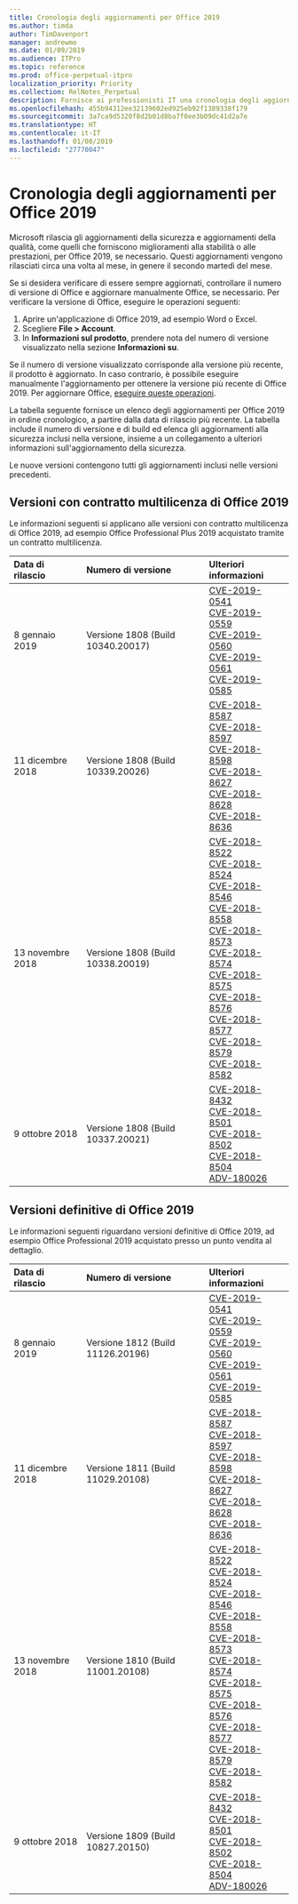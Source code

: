 ```yaml
---
title: Cronologia degli aggiornamenti per Office 2019
ms.author: timda
author: TimDavenport
manager: andrewmo
ms.date: 01/09/2019
ms.audience: ITPro
ms.topic: reference
ms.prod: office-perpetual-itpro
localization_priority: Priority
ms.collection: RelNotes_Perpetual
description: Fornisce ai professionisti IT una cronologia degli aggiornamenti per le versioni con licenza perpetua di Office 2019 che utilizzano A portata di clic.
ms.openlocfilehash: 455b94312ee32139602ed925eb92f1389338f179
ms.sourcegitcommit: 3a7ca9d5320f8d2b01d8ba7f0ee3b09dc41d2a7e
ms.translationtype: HT
ms.contentlocale: it-IT
ms.lasthandoff: 01/08/2019
ms.locfileid: "27770047"
---
```

# <a name="update-history-for-office-2019"></a>Cronologia degli aggiornamenti per Office 2019

Microsoft rilascia gli aggiornamenti della sicurezza e aggiornamenti della qualità, come quelli che forniscono miglioramenti alla stabilità o alle prestazioni, per Office 2019, se necessario. Questi aggiornamenti vengono rilasciati circa una volta al mese, in genere il secondo martedì del mese.

Se si desidera verificare di essere sempre aggiornati, controllare il numero di versione di Office e aggiornare manualmente Office, se necessario. Per verificare la versione di Office, eseguire le operazioni seguenti:

  1.    Aprire un'applicazione di Office 2019, ad esempio Word o Excel.
  2.    Scegliere **File > Account**.
  3.    In **Informazioni sul prodotto**, prendere nota del numero di versione visualizzato nella sezione **Informazioni su**.

Se il numero di versione visualizzato corrisponde alla versione più recente, il prodotto è aggiornato. In caso contrario, è possibile eseguire manualmente l'aggiornamento per ottenere la versione più recente di Office 2019. Per aggiornare Office, [eseguire queste operazioni](https://support.office.com/article/2ab296f3-7f03-43a2-8e50-46de917611c5).


La tabella seguente fornisce un elenco degli aggiornamenti per Office 2019 in ordine cronologico, a partire dalla data di rilascio più recente. La tabella include il numero di versione e di build ed elenca gli aggiornamenti alla sicurezza inclusi nella versione, insieme a un collegamento a ulteriori informazioni sull'aggiornamento della sicurezza.

Le nuove versioni contengono tutti gli aggiornamenti inclusi nelle versioni precedenti.

## <a name="volume-licensed-versions-of-office-2019"></a>Versioni con contratto multilicenza di Office 2019
Le informazioni seguenti si applicano alle versioni con contratto multilicenza di Office 2019, ad esempio Office Professional Plus 2019 acquistato tramite un contratto multilicenza.

  
|**Data di rilascio**|**Numero di versione**|**Ulteriori informazioni**|
|:-----|:-----|:-----|
|8 gennaio 2019   |Versione 1808 (Build 10340.20017)  |[CVE-2019-0541](https://portal.msrc.microsoft.com/it-IT/security-guidance/advisory/CVE-2019-0541) <br/> [CVE-2019-0559](https://portal.msrc.microsoft.com/it-IT/security-guidance/advisory/CVE-2019-0559) <br/> [CVE-2019-0560](https://portal.msrc.microsoft.com/it-IT/security-guidance/advisory/CVE-2019-0560) <br/> [CVE-2019-0561](https://portal.msrc.microsoft.com/it-IT/security-guidance/advisory/CVE-2019-0561) <br/> [CVE-2019-0585](https://portal.msrc.microsoft.com/it-IT/security-guidance/advisory/CVE-2019-0585) <br/> |
|11 dicembre 2018   |Versione 1808 (Build 10339.20026)  |[CVE-2018-8587](https://portal.msrc.microsoft.com/it-IT/security-guidance/advisory/CVE-2018-8587) <br/> [CVE-2018-8597](https://portal.msrc.microsoft.com/it-IT/security-guidance/advisory/CVE-2018-8597) <br/> [CVE-2018-8598](https://portal.msrc.microsoft.com/it-IT/security-guidance/advisory/CVE-2018-8598) <br/> [CVE-2018-8627](https://portal.msrc.microsoft.com/it-IT/security-guidance/advisory/CVE-2018-8627) <br/> [CVE-2018-8628](https://portal.msrc.microsoft.com/it-IT/security-guidance/advisory/CVE-2018-8628) <br/> [CVE-2018-8636](https://portal.msrc.microsoft.com/it-IT/security-guidance/advisory/CVE-2018-8636) <br/>|
|13 novembre 2018   |Versione 1808 (Build 10338.20019)  |[CVE-2018-8522](https://portal.msrc.microsoft.com/it-IT/security-guidance/advisory/CVE-2018-8522) <br/> [CVE-2018-8524](https://portal.msrc.microsoft.com/it-IT/security-guidance/advisory/CVE-2018-8524) <br/> [CVE-2018-8546](https://portal.msrc.microsoft.com/it-IT/security-guidance/advisory/CVE-2018-8546) <br/> [CVE-2018-8558](https://portal.msrc.microsoft.com/it-IT/security-guidance/advisory/CVE-2018-8558) <br/> [CVE-2018-8573](https://portal.msrc.microsoft.com/it-IT/security-guidance/advisory/CVE-2018-8573) <br/> [CVE-2018-8574](https://portal.msrc.microsoft.com/it-IT/security-guidance/advisory/CVE-2018-8574) <br/> [CVE-2018-8575](https://portal.msrc.microsoft.com/it-IT/security-guidance/advisory/CVE-2018-8575) <br/> [CVE-2018-8576](https://portal.msrc.microsoft.com/it-IT/security-guidance/advisory/CVE-2018-8576) <br/> [CVE-2018-8577](https://portal.msrc.microsoft.com/it-IT/security-guidance/advisory/CVE-2018-8577) <br/> [CVE-2018-8579](https://portal.msrc.microsoft.com/it-IT/security-guidance/advisory/CVE-2018-8579) <br/> [CVE-2018-8582](https://portal.msrc.microsoft.com/it-IT/security-guidance/advisory/CVE-2018-8582) <br/>|
|9 ottobre 2018   |Versione 1808 (Build 10337.20021)  |[CVE-2018-8432](https://portal.msrc.microsoft.com/it-IT/security-guidance/advisory/CVE-2018-8432) <br/> [CVE-2018-8501](https://portal.msrc.microsoft.com/it-IT/security-guidance/advisory/CVE-2018-8501) <br/> [CVE-2018-8502](https://portal.msrc.microsoft.com/it-IT/security-guidance/advisory/CVE-2018-8502) <br/> [CVE-2018-8504](https://portal.msrc.microsoft.com/it-IT/security-guidance/advisory/CVE-2018-8504) <br/> [ADV-180026](https://portal.msrc.microsoft.com/it-IT/security-guidance/advisory/ADV180026) <br/>|

## <a name="retail-versions-of-office-2019"></a>Versioni definitive di Office 2019
Le informazioni seguenti riguardano versioni definitive di Office 2019, ad esempio Office Professional 2019 acquistato presso un punto vendita al dettaglio.

|**Data di rilascio**|**Numero di versione**|**Ulteriori informazioni**|
|:-----|:-----|:-----|
|8 gennaio 2019   |Versione 1812 (Build 11126.20196)  |[CVE-2019-0541](https://portal.msrc.microsoft.com/it-IT/security-guidance/advisory/CVE-2019-0541) <br/> [CVE-2019-0559](https://portal.msrc.microsoft.com/it-IT/security-guidance/advisory/CVE-2019-0559) <br/> [CVE-2019-0560](https://portal.msrc.microsoft.com/it-IT/security-guidance/advisory/CVE-2019-0560) <br/> [CVE-2019-0561](https://portal.msrc.microsoft.com/it-IT/security-guidance/advisory/CVE-2019-0561) <br/> [CVE-2019-0585](https://portal.msrc.microsoft.com/it-IT/security-guidance/advisory/CVE-2019-0585) <br/> |
|11 dicembre 2018   |Versione 1811 (Build 11029.20108)  |[CVE-2018-8587](https://portal.msrc.microsoft.com/it-IT/security-guidance/advisory/CVE-2018-8587) <br/> [CVE-2018-8597](https://portal.msrc.microsoft.com/it-IT/security-guidance/advisory/CVE-2018-8597) <br/> [CVE-2018-8598](https://portal.msrc.microsoft.com/it-IT/security-guidance/advisory/CVE-2018-8598) <br/> [CVE-2018-8627](https://portal.msrc.microsoft.com/it-IT/security-guidance/advisory/CVE-2018-8627) <br/> [CVE-2018-8628](https://portal.msrc.microsoft.com/it-IT/security-guidance/advisory/CVE-2018-8628) <br/> [CVE-2018-8636](https://portal.msrc.microsoft.com/it-IT/security-guidance/advisory/CVE-2018-8636) <br/>|
|13 novembre 2018   |Versione 1810 (Build 11001.20108)  |[CVE-2018-8522](https://portal.msrc.microsoft.com/it-IT/security-guidance/advisory/CVE-2018-8522) <br/> [CVE-2018-8524](https://portal.msrc.microsoft.com/it-IT/security-guidance/advisory/CVE-2018-8524) <br/> [CVE-2018-8546](https://portal.msrc.microsoft.com/it-IT/security-guidance/advisory/CVE-2018-8546) <br/> [CVE-2018-8558](https://portal.msrc.microsoft.com/it-IT/security-guidance/advisory/CVE-2018-8558) <br/> [CVE-2018-8573](https://portal.msrc.microsoft.com/it-IT/security-guidance/advisory/CVE-2018-8573) <br/> [CVE-2018-8574](https://portal.msrc.microsoft.com/it-IT/security-guidance/advisory/CVE-2018-8574) <br/> [CVE-2018-8575](https://portal.msrc.microsoft.com/it-IT/security-guidance/advisory/CVE-2018-8575) <br/> [CVE-2018-8576](https://portal.msrc.microsoft.com/it-IT/security-guidance/advisory/CVE-2018-8576) <br/> [CVE-2018-8577](https://portal.msrc.microsoft.com/it-IT/security-guidance/advisory/CVE-2018-8577) <br/> [CVE-2018-8579](https://portal.msrc.microsoft.com/it-IT/security-guidance/advisory/CVE-2018-8579) <br/> [CVE-2018-8582](https://portal.msrc.microsoft.com/it-IT/security-guidance/advisory/CVE-2018-8582) <br/>|
|9 ottobre 2018   |Versione 1809 (Build 10827.20150)  |[CVE-2018-8432](https://portal.msrc.microsoft.com/it-IT/security-guidance/advisory/CVE-2018-8432) <br/> [CVE-2018-8501](https://portal.msrc.microsoft.com/it-IT/security-guidance/advisory/CVE-2018-8501) <br/> [CVE-2018-8502](https://portal.msrc.microsoft.com/it-IT/security-guidance/advisory/CVE-2018-8502) <br/> [CVE-2018-8504](https://portal.msrc.microsoft.com/it-IT/security-guidance/advisory/CVE-2018-8504) <br/> [ADV-180026](https://portal.msrc.microsoft.com/it-IT/security-guidance/advisory/ADV180026) <br/>|
